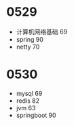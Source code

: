 # 0529

- 计算机网络基础 69
- spring 90
- netty 70


# 0530

- mysql 69
- redis 82
- jvm 63
- springboot 90